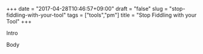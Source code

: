 +++
date = "2017-04-28T10:46:57+09:00"
draft = "false"
slug = "stop-fiddling-with-your-tool"
tags = ["tools","pm"]
title = "Stop Fiddling with your Tool"
+++

Intro

<!--more-->

Body

